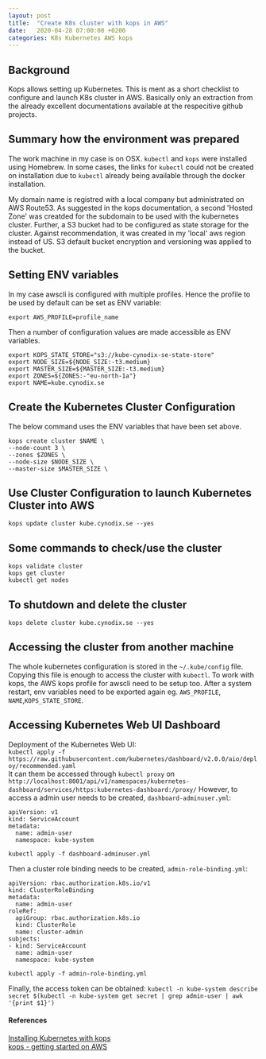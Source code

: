 ```yaml
---
layout: post
title:  "Create K8s cluster with kops in AWS"
date:   2020-04-28 07:00:00 +0200
categories: K8s Kubernetes AWS kops
---
```


## Background
Kops allows setting up Kubernetes. This is ment as a short checklist to configure and launch K8s cluster in AWS. Basically only an extraction from the already excellent documentations available at the respecitive github projects.

## Summary how the environment was prepared
The work machine in my case is on OSX. `kubectl` and `kops` were installed using Homebrew. In some cases, the links for `kubectl` could not be created on installation due to `kubectl` already being available through the docker installation.

My domain name is registred with a local company but administrated on AWS Route53. As suggested in the kops documentation, a second 'Hosted Zone' was creatded for the subdomain to be used with the kubernetes cluster. Further, a S3 bucket had to be configured as state storage for the cluster. Against recommendation, it was created in my 'local' aws region instead of US. S3 default bucket encryption and versioning was applied to the bucket.

## Setting ENV variables
In my case awscli is configured with multiple profiles. Hence the profile to be used by default can be set as ENV variable:

`export AWS_PROFILE=profile_name`

Then a number of configuration values are made accessible as ENV variables.
```
export KOPS_STATE_STORE="s3://kube-cynodix-se-state-store"
export NODE_SIZE=${NODE_SIZE:-t3.medium}
export MASTER_SIZE=${MASTER_SIZE:-t3.medium}
export ZONES=${ZONES:-"eu-north-1a"}
export NAME=kube.cynodix.se
```

## Create the Kubernetes Cluster Configuration
The below command uses the ENV variables that have been set above.
```
kops create cluster $NAME \
--node-count 3 \
--zones $ZONES \
--node-size $NODE_SIZE \
--master-size $MASTER_SIZE \
```

## Use Cluster Configuration to launch Kubernetes Cluster into AWS
`kops update cluster kube.cynodix.se --yes`

## Some commands to check/use the cluster
```
kops validate cluster
kops get cluster
kubectl get nodes
```

## To shutdown and delete the cluster
`kops delete cluster kube.cynodix.se --yes`

## Accessing the cluster from another machine
The whole kubernetes configuration is stored in the `~/.kube/config` file. Copying this file is enough to access the cluster with `kubectl`. To work with kops, the AWS kops profile for awscli need to be setup too. After a system restart, env variables need to be exported again eg. `AWS_PROFILE`, `NAME`,`KOPS_STATE_STORE`. 

## Accessing Kubernetes Web UI Dashboard
Deployment of the Kubernetes Web UI:  
`kubectl apply -f https://raw.githubusercontent.com/kubernetes/dashboard/v2.0.0/aio/deploy/recommended.yaml`  
It can them be accessed through `kubectl proxy` on ` http://localhost:8001/api/v1/namespaces/kubernetes-dashboard/services/https:kubernetes-dashboard:/proxy/`
However, to access a admin user needs to be created, `dashboard-adminuser.yml`:  
```
apiVersion: v1
kind: ServiceAccount
metadata:
  name: admin-user
  namespace: kube-system
```
`kubectl apply -f dashboard-adminuser.yml`  

Then a cluster role binding needs to be created, `admin-role-binding.yml`:
```
apiVersion: rbac.authorization.k8s.io/v1
kind: ClusterRoleBinding
metadata:
  name: admin-user
roleRef:
  apiGroup: rbac.authorization.k8s.io
  kind: ClusterRole
  name: cluster-admin
subjects:
- kind: ServiceAccount
  name: admin-user
  namespace: kube-system
```
`kubectl apply -f admin-role-binding.yml`

Finally, the access token can be obtained: `kubectl -n kube-system describe secret $(kubectl -n kube-system get secret | grep admin-user | awk '{print $1}')`



#### References
[Installing Kubernetes with kops](https://kubernetes.io/docs/setup/production-environment/tools/kops/)  
[kops - getting started on AWS](https://kops.sigs.k8s.io/getting_started/aws/)

